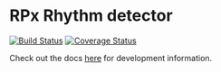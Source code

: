# RPx Rhythm detector
[![Build Status](https://travis-ci.com/benjaminwsebastian/RPx.svg?branch=master)](https://travis-ci.com/benjaminwsebastian/RPx) [![Coverage Status](https://coveralls.io/repos/github/benjaminwsebastian/RPx/badge.svg?branch=master)](https://coveralls.io/github/benjaminwsebastian/RPx?branch=master)

Check out the docs [here](https://benjaminwsebastian.github.io/RPx/) for development information.
